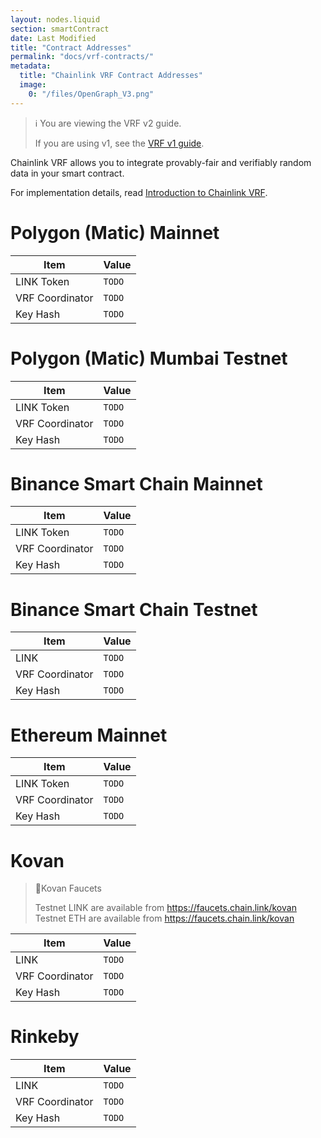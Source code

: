 ```yaml
---
layout: nodes.liquid
section: smartContract
date: Last Modified
title: "Contract Addresses"
permalink: "docs/vrf-contracts/"
metadata:
  title: "Chainlink VRF Contract Addresses"
  image:
    0: "/files/OpenGraph_V3.png"
---
```


> ℹ️ You are viewing the VRF v2 guide.
>
> If you are using v1, see the [VRF v1 guide](./v1).

Chainlink VRF allows you to integrate provably-fair and verifiably random data in your smart contract.

For implementation details, read [Introduction to Chainlink VRF](../chainlink-vrf/).

# Polygon (Matic) Mainnet

|Item|Value|
|---|---|
|LINK Token|`TODO`|
|VRF Coordinator|`TODO`|
|Key Hash|`TODO`|

# Polygon (Matic) Mumbai Testnet

|Item|Value|
|---|---|
|LINK Token|`TODO`|
|VRF Coordinator|`TODO`|
|Key Hash|`TODO`|

# Binance Smart Chain Mainnet

|Item|Value|
|---|---|
|LINK Token|`TODO`|
|VRF Coordinator|`TODO`|
|Key Hash|`TODO`|

# Binance Smart Chain Testnet

|Item|Value|
|---|---|
|LINK|`TODO`|
|VRF Coordinator|`TODO`|
|Key Hash|`TODO`|



# Ethereum Mainnet

|Item|Value|
|---|---|
|LINK Token|`TODO`|
|VRF Coordinator|`TODO`|
|Key Hash|`TODO`|

# Kovan

> 🚰Kovan Faucets
>
> Testnet LINK are available from https://faucets.chain.link/kovan
> Testnet ETH are available from https://faucets.chain.link/kovan

|Item|Value|
|---|---|
|LINK|`TODO`|
|VRF Coordinator|`TODO`|
|Key Hash|`TODO`|


# Rinkeby

|Item|Value|
|---|---|
|LINK|`TODO`|
|VRF Coordinator|`TODO`|
|Key Hash|`TODO`|
